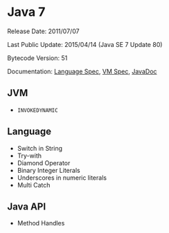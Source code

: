 # Java 7

Release Date: 2011/07/07

Last Public Update: 2015/04/14 (Java SE 7 Update 80)

Bytecode Version: 51

Documentation: [Language Spec](https://docs.oracle.com/javase/specs/jls/se7/html/index.html), [VM Spec](https://docs.oracle.com/javase/specs/jvms/se7/html/index.html), [JavaDoc](https://docs.oracle.com/javase/7/docs/api/)


## JVM

* `INVOKEDYNAMIC`

## Language

* Switch in String
* Try-with
* Diamond Operator
* Binary Integer Literals
* Underscores in numeric literals
* Multi Catch

## Java API

* Method Handles